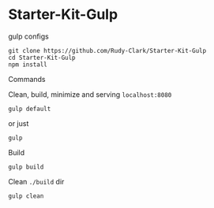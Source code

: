 # Starter-Kit-Gulp
gulp configs

```shell
git clone https://github.com/Rudy-Clark/Starter-Kit-Gulp
cd Starter-Kit-Gulp
npm install
```
Commands 

Clean, build, minimize and serving `localhost:8080`
```shell
gulp default 
```
or just
```shell
gulp
```
Build
```shell
gulp build
```
Clean `./build` dir
```shell
gulp clean
```
